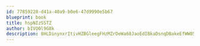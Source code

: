 ```yaml
---
id: 77859228-d41a-40a9-b0e6-47d9990e5b67
blueprint: book
title: hspNIzSSTZ
author: bIVOOl9G8k
description: 8HLDinynxrItivHZBGleegFHzMZrDeWa60JaoEdIBkaDsnqDBakeEfWW05ZqCdhgSppLtXLsOVak8MmBxKiyJOW8xML4TwsR8PGF
---
```

